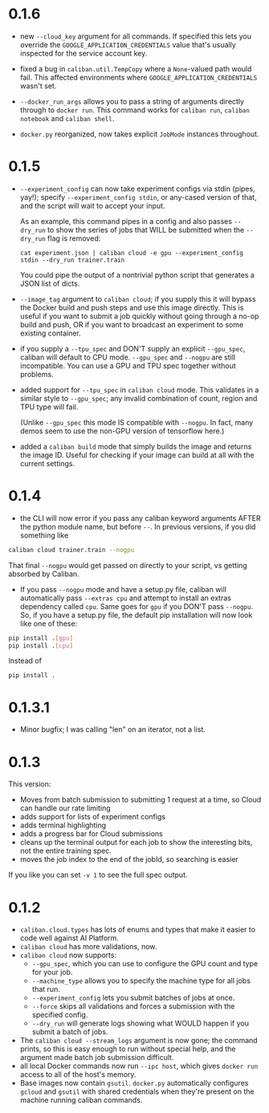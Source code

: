 # 0.1.6

- new `--cloud_key` argument for all commands. If specified this lets you
  override the `GOOGLE_APPLICATION_CREDENTIALS` value that's usually inspected
  for the service account key.

- fixed a bug in `caliban.util.TempCopy` where a `None`-valued path would fail. This affected environments where `GOOGLE_APPLICATION_CREDENTIALS` wasn't set.

- `--docker_run_args` allows you to pass a string of arguments directly through
  to `docker run`. This command works for `caliban run`, `caliban notebook` and
  `caliban shell`.

- `docker.py` reorganized, now takes explicit `JobMode` instances throughout.

# 0.1.5

- `--experiment_config` can now take experiment configs via stdin (pipes, yay!);
  specify `--experiment_config stdin`, or any-cased version of that, and the
  script will wait to accept your input.

  As an example, this command pipes in a config and also passes `--dry_run` to
  show the series of jobs that WILL be submitted when the `--dry_run` flag is
  removed:

  ```
  cat experiment.json | caliban cloud -e gpu --experiment_config stdin --dry_run trainer.train
  ```

  You could pipe the output of a nontrivial python script that generates a JSON
  list of dicts.

- `--image_tag` argument to `caliban cloud`; if you supply this it will bypass
  the Docker build and push steps and use this image directly. This is useful if
  you want to submit a job quickly without going through a no-op build and push,
  OR if you want to broadcast an experiment to some existing container.

- if you supply a `--tpu_spec` and DON'T supply an explicit `--gpu_spec`,
  caliban will default to CPU mode. `--gpu_spec` and `--nogpu` are still
  incompatible. You can use a GPU and TPU spec together without problems.

- added support for `--tpu_spec` in `caliban cloud` mode. This validates in a
  similar style to `--gpu_spec`; any invalid combination of count, region and
  TPU type will fail.

  (Unlike `--gpu_spec` this mode IS compatible with `--nogpu`. In fact, many
  demos seem to use the non-GPU version of tensorflow here.)

- added a `caliban build` mode that simply builds the image and returns the
  image ID. Useful for checking if your image can build at all with the current
  settings.

# 0.1.4

- the CLI will now error if you pass any caliban keyword arguments AFTER the
  python module name, but before `--`. In previous versions, if you did something like

```bash
caliban cloud trainer.train --nogpu
```

  That final `--nogpu` would get passed on directly to your script, vs getting
  absorbed by Caliban.

- If you pass `--nogpu` mode and have a setup.py file, caliban will
  automatically pass `--extras cpu` and attempt to install an extras dependency
  called `cpu`. Same goes for `gpu` if you DON'T pass `--nogpu`. So, if you have
  a setup.py file, the default pip installation will now look like one of these:

```bash
pip install .[gpu]
pip install .[cpu]
```

Instead of

```
pip install .
```

# 0.1.3.1

- Minor bugfix; I was calling "len" on an iterator, not a list.

# 0.1.3

This version:

- Moves from batch submission to submitting 1 request at a time, so Cloud can handle our rate limiting
- adds support for lists of experiment configs
- adds terminal highlighting
- adds a progress bar for Cloud submissions
- cleans up the terminal output for each job to show the interesting bits, not the entire training spec.
- moves the job index to the end of the jobId, so searching is easier

If you like you can set `-v 1` to see the full spec output.

# 0.1.2

- `caliban.cloud.types` has lots of enums and types that make it easier to code
  well against AI Platform.
- `caliban cloud` has more validations, now.
- `caliban cloud` now supports:
  - `--gpu_spec`, which you can use to configure the GPU count and type for your
    job.
  - `--machine_type` allows you to specify the machine type for all jobs that
    run.
  - `--experiment_config` lets you submit batches of jobs at once.
  - `--force` skips all validations and forces a submission with the specified
    config.
  - `--dry_run` will generate logs showing what WOULD happen if you submit a
    batch of jobs.
- The `caliban cloud --stream_logs` argument is now gone; the command prints,
  so this is easy enough to run without special help, and the argument made
  batch job submission difficult.
- all local Docker commands now run `--ipc host`, which gives `docker run`
  access to all of the host's memory.
- Base images now contain `gsutil`. `docker.py` automatically configures
  `gcloud` and `gsutil` with shared credentials when they're present on the
  machine running caliban commands.
